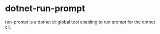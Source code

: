 # dotnet-run-prompt
run-prompt is a dotnet cli global tool enabling to run prompt for the dotnet cli.
